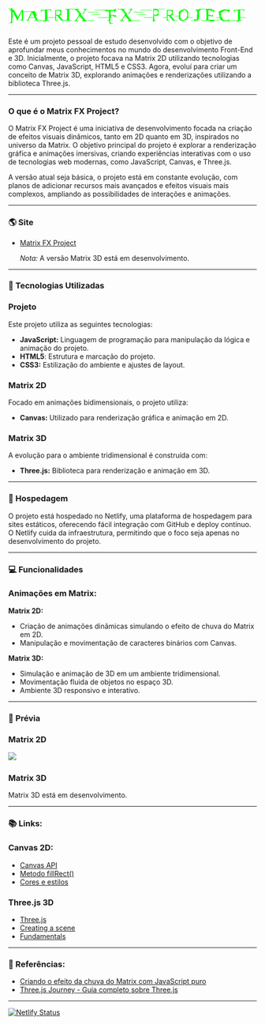 # ![](assets/img/logo.png)

Este é um projeto pessoal de estudo desenvolvido com o objetivo de aprofundar meus conhecimentos no mundo do desenvolvimento Front-End e 3D. Inicialmente, o projeto focava na Matrix 2D utilizando tecnologias como Canvas, JavaScript, HTML5 e CSS3. Agora, evoluí para criar um conceito de Matrix 3D, explorando animações e renderizações utilizando a biblioteca Three.js.

---
### O que é o Matrix FX Project?

O Matrix FX Project é uma iniciativa de desenvolvimento focada na criação de efeitos visuais dinâmicos, tanto em 2D quanto em 3D, inspirados no universo da Matrix. O objetivo principal do projeto é explorar a renderização gráfica e animações imersivas, criando experiências interativas com o uso de tecnologias web modernas, como JavaScript, Canvas, e Three.js.

A versão atual seja básica, o projeto está em constante evolução, com planos de adicionar recursos mais avançados e efeitos visuais mais complexos, ampliando as possibilidades de interações e animações.

---
### :earth_americas: Site

- [Matrix FX Project](https://matrixfxproject.netlify.app/)
  
  *Nota:* A versão Matrix 3D está em desenvolvimento.

---
### 📌 Tecnologias Utilizadas

### Projeto 
Este projeto utiliza as seguintes tecnologias:

- **JavaScript:** Linguagem de programação para manipulação da lógica e animação do projeto.
- **HTML5**: Estrutura e marcação do projeto.
- **CSS3:** Estilização do ambiente e ajustes de layout.
  
### Matrix 2D
Focado em animações bidimensionais, o projeto utiliza:

- **Canvas:** Utilizado para renderização gráfica e animação em 2D.

### Matrix 3D
A evolução para o ambiente tridimensional é construída com:

- **Three.js:** Biblioteca para renderização e animação em 3D.


---
### 🚀 Hospedagem
O projeto está hospedado no Netlify, uma plataforma de hospedagem para sites estáticos, oferecendo fácil integração com GitHub e deploy contínuo. O Netlify cuida da infraestrutura, permitindo que o foco seja apenas no desenvolvimento do projeto.

---
### 💻 Funcionalidades 

### Animações em Matrix:

**Matrix 2D:**

- Criação de animações dinâmicas simulando o efeito de chuva do Matrix em 2D.
- Manipulação e movimentação de caracteres binários com Canvas.
  
**Matrix 3D:**

- Simulação e animação de 3D em um ambiente tridimensional.
- Movimentação fluida de objetos no espaço 3D.
- Ambiente 3D responsivo e interativo.

---
### 🎥 Prévia

### Matrix 2D

![](assets/img/matrix2d.gif)

### Matrix 3D

Matrix 3D está em desenvolvimento.

---
### 📚 Links:

### Canvas 2D:

- [Canvas API](https://developer.mozilla.org/en-US/docs/Web/API/Canvas_API)
- [Metodo fillRect()](https://developer.mozilla.org/en-US/docs/Web/API/CanvasRenderingContext2D/fillRect)
- [Cores e estilos](https://developer.mozilla.org/en-US/docs/Web/API/Canvas_API/Tutorial/Applying_styles_and_colors)

### Three.js 3D

- [Three.js](https://threejs.org/)
- [Creating a scene](https://threejs.org/docs/index.html#manual/en/introduction/Creating-a-scene)
- [Fundamentals](https://threejs.org/manual/#en/fundamentals)

---
### 🔗 Referências:

- [Criando o efeito da chuva do Matrix com JavaScript puro](https://willianjusten.com.br/criando-o-efeito-da-chuva-do-matrix-com-javascript-puro)
- [Three.js Journey - Guia completo sobre Three.js](https://threejs-journey.com/#)

---
[![Netlify Status](https://api.netlify.com/api/v1/badges/77b7b329-7f6c-4471-ab98-8a9740ab4ca9/deploy-status)](https://app.netlify.com/sites/matrix2dproject/deploys)